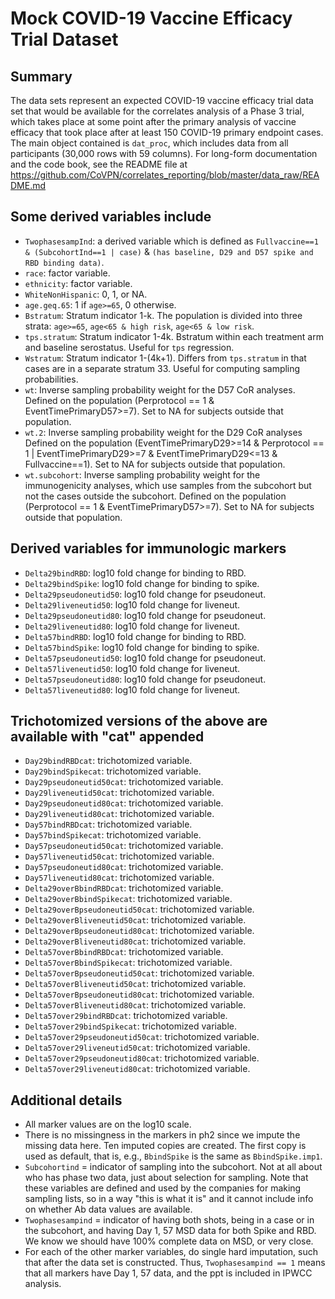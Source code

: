 # Mock COVID-19 Vaccine Efficacy Trial Dataset

## Summary

The data sets represent an expected COVID-19 vaccine efficacy
 trial data set that would be available for the correlates analysis of a
 Phase 3 trial, which takes place at some point after the primary analysis
 of vaccine efficacy that took place after at least 150 COVID-19 primary
 endpoint cases. The main object contained is `dat_proc`, which
 includes data from all participants (30,000 rows with 59 columns). For
 long-form documentation and the code book, see the README file at
 <https://github.com/CoVPN/correlates_reporting/blob/master/data_raw/README.md>

## Some derived variables include

* `TwophasesampInd`: a derived variable which is defined as `Fullvaccine==1 &
  (SubcohortInd==1 | case)` &
  `(has baseline, D29 and D57 spike and RBD binding data)`.
* `race`: factor variable.
* `ethnicity`: factor variable.
* `WhiteNonHispanic`: 0, 1, or NA.
* `age.geq.65`: 1 if `age>=65`, 0 otherwise.
* `Bstratum`: Stratum indicator 1-k. The population is divided into three
   strata: `age>=65`, `age<65 & high risk`, `age<65 & low risk`.
* `tps.stratum`: Stratum indicator 1-4k. Bstratum within each treatment arm
   and baseline serostatus. Useful for `tps` regression.
* `Wstratum`: Stratum indicator 1-(4k+1). Differs from `tps.stratum` in
  that cases are in a separate stratum 33. Useful for computing sampling
  probabilities.
* `wt`: Inverse sampling probability weight for the D57 CoR analyses. Defined on the population (Perprotocol == 1 & EventTimePrimaryD57>=7). Set to NA for subjects outside that population.
* `wt.2`: Inverse sampling probability weight for the D29 CoR analyses Defined on the population (EventTimePrimaryD29>=14 & Perprotocol == 1 | EventTimePrimaryD29>=7 & EventTimePrimaryD29<=13 & Fullvaccine==1). Set to NA for subjects outside that population.
* `wt.subcohort`: Inverse sampling probability weight for the immunogenicity analyses, which use samples from the subcohort but not the cases outside the subcohort. Defined on the population (Perprotocol == 1 & EventTimePrimaryD57>=7). Set to NA for subjects outside that population.

## Derived variables for immunologic markers

* `Delta29bindRBD`: log10 fold change for binding to RBD.
* `Delta29bindSpike`: log10 fold change for binding to spike.
* `Delta29pseudoneutid50`: log10 fold change for pseudoneut.
* `Delta29liveneutid50`: log10 fold change for liveneut.
* `Delta29pseudoneutid80`: log10 fold change for pseudoneut.
* `Delta29liveneutid80`: log10 fold change for liveneut.
* `Delta57bindRBD`: log10 fold change for binding to RBD.
* `Delta57bindSpike`: log10 fold change for binding to spike.
* `Delta57pseudoneutid50`: log10 fold change for pseudoneut.
* `Delta57liveneutid50`: log10 fold change for liveneut.
* `Delta57pseudoneutid80`: log10 fold change for pseudoneut.
* `Delta57liveneutid80`: log10 fold change for liveneut.

## Trichotomized versions of the above are available with "cat" appended

* `Day29bindRBDcat`: trichotomized variable.
* `Day29bindSpikecat`: trichotomized variable.
* `Day29pseudoneutid50cat`: trichotomized variable.
* `Day29liveneutid50cat`: trichotomized variable.
* `Day29pseudoneutid80cat`: trichotomized variable.
* `Day29liveneutid80cat`: trichotomized variable.
* `Day57bindRBDcat`: trichotomized variable.
* `Day57bindSpikecat`: trichotomized variable.
* `Day57pseudoneutid50cat`: trichotomized variable.
* `Day57liveneutid50cat`: trichotomized variable.
* `Day57pseudoneutid80cat`: trichotomized variable.
* `Day57liveneutid80cat`: trichotomized variable.
* `Delta29overBbindRBDcat`: trichotomized variable.
* `Delta29overBbindSpikecat`: trichotomized variable.
* `Delta29overBpseudoneutid50cat`: trichotomized variable.
* `Delta29overBliveneutid50cat`: trichotomized variable.
* `Delta29overBpseudoneutid80cat`: trichotomized variable.
* `Delta29overBliveneutid80cat`: trichotomized variable.
* `Delta57overBbindRBDcat`: trichotomized variable.
* `Delta57overBbindSpikecat`: trichotomized variable.
* `Delta57overBpseudoneutid50cat`: trichotomized variable.
* `Delta57overBliveneutid50cat`: trichotomized variable.
* `Delta57overBpseudoneutid80cat`: trichotomized variable.
* `Delta57overBliveneutid80cat`: trichotomized variable.
* `Delta57over29bindRBDcat`: trichotomized variable.
* `Delta57over29bindSpikecat`: trichotomized variable.
* `Delta57over29pseudoneutid50cat`: trichotomized variable.
* `Delta57over29liveneutid50cat`: trichotomized variable.
* `Delta57over29pseudoneutid80cat`: trichotomized variable.
* `Delta57over29liveneutid80cat`: trichotomized variable.

## Additional details

* All marker values are on the log10 scale.
* There is no missingness in the markers in ph2 since we impute the missing
  data here. Ten imputed copies are created. The first copy is used as default,
  that is, e.g., `BbindSpike` is the same as `BbindSpike.imp1`.
* `Subcohortind` = indicator of sampling into the subcohort. Not at all
   about who has phase two data, just about selection for sampling. Note that
   these variables are defined and used by the companies for making sampling
   lists, so in a way "this is what it is" and it cannot include info on
   whether Ab data values are available.
* `Twophasesampind` = indicator of having both shots, being in a case or in the subcohort, and having Day 1, 57 MSD data for both Spike
   and RBD. We know we should have 100% complete data on MSD, or very close.
* For each of the other marker variables, do single hard imputation, such
   that after the data set is constructed. Thus, `Twophasesampind == 1` means
   that all markers have Day 1, 57 data, and the ppt is included in IPWCC
   analysis.
